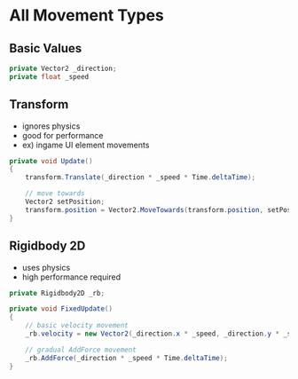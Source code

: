 # All Movement Types

## Basic Values
```C#
private Vector2 _direction;
private float _speed
```

## Transform
- ignores physics
- good for performance
- ex) ingame UI element movements

```C#
private void Update()
{
    transform.Translate(_direction * _speed * Time.deltaTime);

    // move towards
    Vector2 setPosition;
    transform.position = Vector2.MoveTowards(transform.position, setPosition, _speed * Time.deltaTime);
}
```

## Rigidbody 2D
- uses physics
- high performance required

```C#
private Rigidbody2D _rb;

private void FixedUpdate()
{
    // basic velocity movement
    _rb.velocity = new Vector2(_direction.x * _speed, _direction.y * _speed);

    // gradual AddForce movement
    _rb.AddForce(_direction * _speed * Time.deltaTime);
}
```